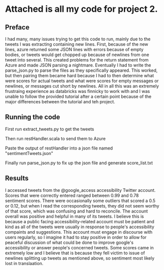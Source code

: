 # Attached is all my code for project 2.

## Preface
I had many, many issues trying to get this code to run, mainly due to the tweets I was extracting containing new lines. First, because of the new lines, azure returned some JSON lines with errors because of empty bodies, or tweets would get chopped up because of newlines from one tweet into several. This created problems for the return statement from Azure and made JSON parsing a nightmare. Eventually I had to write the parse_json.py to parse the files as they specifically appeared. This worked, but then pairing them became hard because I had to then determine what were scores for actual tweets and what were scores for empty messages or newlines, or messages cut short by newlines. All in all this was an extremely frustraing experience as databricks was finnicky to work with and I was unable to follow the provided tutorial after a certain point because of the major differences between the tutorial and teh project. 

## Running the code
First run extract_tweets.py to get the tweets

Then run restHandler.scala to send them to Azure

Paste the output of restHandler into a json file named "sentimentTweets.json"

Finally run parse_json.py to fix up the json file and generate score_list.txt  

## Results
I accessed tweets from the @google_access accessibility Twitter account. Scores that were correctly entered ranged between 0.99 and 0.78 sentiment scores. There were occasionally some outliers that scored a 0.5 or 0.12, but when I read the corresponding tweets, they did not seem worthy of that score, which was confusing and hard to reconcile. The account overall was positive and helpful in many of its tweets. I believe this is because a public facing accessibility-related account must be patient and kind as all of the tweets were usually in response to people's accessibility compaints and suggestions. This account must engage in discourse with users regularly, so I imagine it had to stay positive in order to allow for peaceful discussion of what could be done to improve google's accessibility or answer people's concerned tweets. Some scores came in extremely low and I believe that is because they fell victim to issue of newlines splitting up tweets as mentioned above, so sentiment most likely lost in translaation. 
